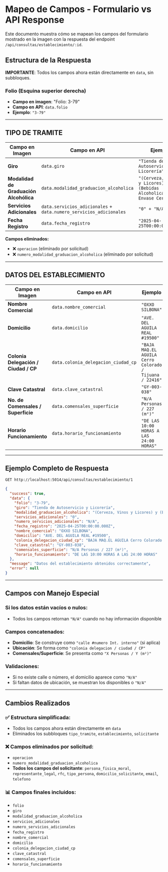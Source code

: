 # Mapeo de Campos - Formulario vs API Response

Este documento muestra cómo se mapean los campos del formulario mostrado en la imagen con la respuesta del endpoint `/api/consultas/establecimiento/:id`.

## Estructura de la Respuesta

**IMPORTANTE**: Todos los campos ahora están directamente en `data`, sin subbloques.

### Folio (Esquina superior derecha)
- **Campo en imagen**: "Folio: 3-79"
- **Campo en API**: `data.folio`
- **Ejemplo**: `"3-79"`

---

## TIPO DE TRAMITE

| Campo en Imagen | Campo en API | Ejemplo |
|----------------|--------------|---------|
| **Giro** | `data.giro` | `"Tienda de Autoservicio y Licorería"` |
| **Modalidad de Graduación Alcohólica** | `data.modalidad_graduacion_alcoholica` | `"(Cerveza, Vinos y Licores) y (Bebidas Alcoholicas en Envase Cerrado)"` |
| **Servicios Adicionales** | `data.servicios_adicionales` + `data.numero_servicios_adicionales` | `"0" + "N/A"` |
| **Fecha Registro** | `data.fecha_registro` | `"2025-04-25T00:00:00.000Z"` |

**Campos eliminados:**
- ❌ `operacion` (eliminado por solicitud)
- ❌ `numero_modalidad_graduacion_alcoholica` (eliminado por solicitud)

---

## DATOS DEL ESTABLECIMIENTO

| Campo en Imagen | Campo en API | Ejemplo |
|----------------|--------------|---------|
| **Nombre Comercial** | `data.nombre_comercial` | `"OXXO SILBONA"` |
| **Domicilio** | `data.domicilio` | `"AVE. DEL AGUILA REAL #19500"` |
| **Colonia Delegación / Ciudad / CP** | `data.colonia_delegacion_ciudad_cp` | `"BAJA MAQ.EL AGUILA Cerro Colorado / Tijuana / 22416"` |
| **Clave Catastral** | `data.clave_catastral` | `"GY-003-038"` |
| **No. de Comensales / Superficie** | `data.comensales_superficie` | `"N/A Personas / 227 (m²)"` |
| **Horario Funcionamiento** | `data.horario_funcionamiento` | `"DE LAS 10:00 HORAS A LAS 24:00 HORAS"` |

---

## Ejemplo Completo de Respuesta

```bash
GET http://localhost:5014/api/consultas/establecimiento/1
```

```json
{
  "success": true,
  "data": {
    "folio": "3-79",
    "giro": "Tienda de Autoservicio y Licorería",
    "modalidad_graduacion_alcoholica": "(Cerveza, Vinos y Licores) y (Bebidas Alcoholicas en Envase Cerrado)",
    "servicios_adicionales": "0",
    "numero_servicios_adicionales": "N/A",
    "fecha_registro": "2025-04-25T00:00:00.000Z",
    "nombre_comercial": "OXXO SILBONA",
    "domicilio": "AVE. DEL AGUILA REAL #19500",
    "colonia_delegacion_ciudad_cp": "BAJA MAQ.EL AGUILA Cerro Colorado / Tijuana / 22416",
    "clave_catastral": "GY-003-038",
    "comensales_superficie": "N/A Personas / 227 (m²)",
    "horario_funcionamiento": "DE LAS 10:00 HORAS A LAS 24:00 HORAS"
  },
  "message": "Datos del establecimiento obtenidos correctamente",
  "error": null
}
```

---

## Campos con Manejo Especial

### Si los datos están vacíos o nulos:
- Todos los campos retornan `"N/A"` cuando no hay información disponible

### Campos concatenados:
- **Domicilio**: Se construye como `"calle #numero Int. interno"` (si aplica)
- **Ubicación**: Se forma como `"colonia delegacion / ciudad / CP"`
- **Comensales/Superficie**: Se presenta como `"X Personas / Y (m²)"`

### Validaciones:
- Si no existe calle o número, el domicilio aparece como `"N/A"`
- Si faltan datos de ubicación, se muestran los disponibles o `"N/A"`

---

## Cambios Realizados

### ✅ Estructura simplificada:
- Todos los campos ahora están directamente en `data`
- Eliminados los subbloques `tipo_tramite`, `establecimiento`, `solicitante`

### ❌ Campos eliminados por solicitud:
- `operacion`
- `numero_modalidad_graduacion_alcoholica`
- **Todos los campos del solicitante**: `persona_fisica_moral`, `representante_legal`, `rfc`, `tipo_persona`, `domicilio_solicitante`, `email`, `telefono`

### 📊 Campos finales incluidos:
- `folio`
- `giro`
- `modalidad_graduacion_alcoholica`
- `servicios_adicionales`
- `numero_servicios_adicionales`
- `fecha_registro`
- `nombre_comercial`
- `domicilio`
- `colonia_delegacion_ciudad_cp`
- `clave_catastral`
- `comensales_superficie`
- `horario_funcionamiento` 